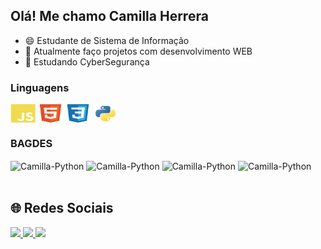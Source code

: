 ## Olá! Me chamo Camilla Herrera 

- 😄 Estudante de Sistema de Informação 
- 🔭 Atualmente faço projetos com desenvolvimento WEB
- 🌱 Estudando CyberSegurança

### Linguagens
<div style="display: inline_block">
  <img align="center" alt="Camilla-Js" height="30" width="40" src="https://raw.githubusercontent.com/devicons/devicon/master/icons/javascript/javascript-plain.svg">
  <img align="center" alt="Camilla-HTML" height="30" width="40" src="https://raw.githubusercontent.com/devicons/devicon/master/icons/html5/html5-original.svg">
  <img align="center" alt="Camilla-CSS" height="30" width="40" src="https://raw.githubusercontent.com/devicons/devicon/master/icons/css3/css3-original.svg">
  <img align="center" alt="Camilla-Python" height="30" width="40" src="https://raw.githubusercontent.com/devicons/devicon/master/icons/python/python-original.svg">
</div>

### BAGDES 
<div>
   <img align="center" alt="Camilla-Python" height="100" width="100" src="https://images.credly.com/images/af8c6b4e-fc31-47c4-8dcb-eb7a2065dc5b/I2CS__1_.png">
  <img align="center" alt="Camilla-Python" height="100" width="100" src="https://images.credly.com/images/5bdd6a39-3e03-4444-9510-ecff80c9ce79/image.png">
   <img align="center" alt="Camilla-Python" height="100" width="100" src="https://images.credly.com/size/340x340/images/77b1ea15-6287-4d97-8ecd-c5afa2d137ea/image.png">
   <img align="center" alt="Camilla-Python" height="100" width="100" src="https://images.credly.com/size/340x340/images/ca317486-3494-488b-b2a7-b49270d98f21/image.png">
</div>

<br>

## 🌐 Redes Sociais
<div> 
  <a href="https://www.instagram.com/camillaherrera_/" target="_blank">
    <img src="https://img.shields.io/badge/-Instagram-%23E4405F?style=for-the-badge&logo=instagram&logoColor=white">
  </a>

  <a href="mailto:camillahwanderley@gmail.com" target="_blank">
    <img src="https://img.shields.io/badge/-Gmail-%23333?style=for-the-badge&logo=gmail&logoColor=white">
  </a>

  <a href="https://www.linkedin.com/in/camila-herrera-750265266/" target="_blank">
    <img src="https://img.shields.io/badge/-LinkedIn-%230077B5?style=for-the-badge&logo=linkedin&logoColor=white">
  </a> 
</div>


